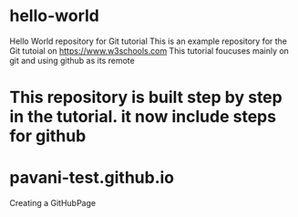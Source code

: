 
# hello-world
Hello World repository for Git tutorial
This is an example repository for the Git tutoial on https://www.w3schools.com
This tutorial foucuses mainly on git and using github as its remote

This repository is built step by step in the tutorial.
it now include steps for github
=======
# pavani-test.github.io
Creating a GitHubPage

